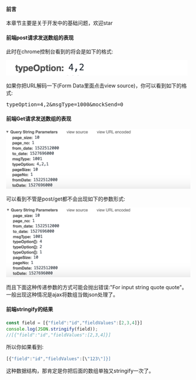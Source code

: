 #### 前言
本章节主要是关于开发中的基础问题，欢迎star

#### 前端post请求发送数组的表现
此时在chrome控制台看到的将会是如下的格式:

![](./images/array_post.png)

如果你把URL解码一下(Form Data里面点击view source)，你可以看到如下的格式:
<pre>
typeOption=4,2&msgType=1000&mockSend=0
</pre>

#### 前端Get请求发送数组的表现

![](./images/get.png)

可以看到不管是post/get都不会出现如下的参数形式:

![](./images/false.png)

而且下面这种传递参数的方式可能会抛出错误:"For input string quote quote"。一般出现这种情况是ajax将数组当做json处理了。

#### 前端stringify的结果
```js
const field = [{"field":"id","fieldValues":[2,3,4]}]
console.log(JSON.stringify(field));
//[{"field":"id","fieldValues":[2,3,4]}]
```
所以你如果看到:
```js
[{"field":"id","fieldValues":[\"123\"]}]
```
这种数据结构，那肯定是你把后面的数组单独又stringify一次了。

